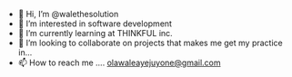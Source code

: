 - 👋 Hi, I’m @walethesolution
- 👀 I’m interested in software development
- 🌱 I’m currently learning at THINKFUL inc. 
- 💞️ I’m looking to collaborate on projects that makes me get my practice in...
- 📫 How to reach me .... olawaleayejuyone@gmail.com

<!---
walethesolution/walethesolution is a ✨ special ✨ repository because its `README.md` (this file) appears on your GitHub profile.
You can click the Preview link to take a look at your changes.
--->
